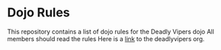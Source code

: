 Dojo Rules
==========

This repository contains a list of dojo rules for the Deadly Vipers dojo
All members should read the rules
Here is a [link](https://github.com/deadlyvipers) to the deadlyvipers org.
